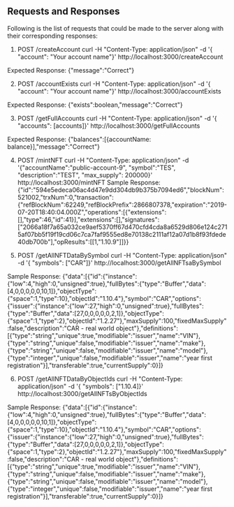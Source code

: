 ## Requests and Responses

Following is the list of requests that could be made to the server along with their corresponding responses:

1. POST /createAccount
curl -H "Content-Type: application/json" -d '{ "account": "Your account name"}' http://localhost:3000/createAccount

Expected Response: {"message":"Correct"}

2. POST /accountExists
curl -H "Content-Type: application/json" -d '{ "account": "Your account name"}' http://localhost:3000/accountExists

Expected Response: {"exists":boolean,"message":"Correct"}

3. POST /getFullAccounts
curl -H "Content-Type: application/json" -d '{ "accounts": [accounts]}' http://localhost:3000/getFullAccounts

Expected Response: {"balances":[{accountName: balance}],"message":"Correct"}

4. POST /mintNFT
curl -H "Content-Type: application/json" -d '{"accountName":"public-account-9", "symbol":"TES", "description":"TEST", "max_supply": 200000}' http://localhost:3000/mintNFT
Sample Response: 
{"id":"594e5edeca06ac4d47e9dd304db9b375b7094ed6","blockNum":521002,"trxNum":0,"transaction":{"refBlockNum":62249,"refBlockPrefix":2866807378,"expiration":"2019-07-20T18:40:04.000Z","operations":[{"extensions":[],"type":46,"id":41}],"extensions":[],"signatures":["2066a18f7a65a032ce9aef5370ff67d470cfd4cda8a6529d806e124c2715af07bb5f19f19cd06c7ca7faf9555ed8e70138c2111af12a07d1b8f93fdede40db700b"],"opResults":[[1,"1.10.9"]]}}

5. POST /getAllNFTDataBySymbol
 curl -H "Content-Type: application/json" -d '{ "symbols": ["CAR"]}' http://localhost:3000/getAllNFTsaBySymbol

 Sample Response:
 {"data":[{"id":{"instance":{"low":4,"high":0,"unsigned":true},"fullBytes":{"type":"Buffer","data":[4,0,0,0,0,0,10,1]},"objectType":{"space":1,"type":10},"objectId":"1.10.4"},"symbol":"CAR","options":{"issuer":{"instance":{"low":27,"high":0,"unsigned":true},"fullBytes":{"type":"Buffer","data":[27,0,0,0,0,0,2,1]},"objectType":{"space":1,"type":2},"objectId":"1.2.27"},"maxSupply":100,"fixedMaxSupply":false,"description":"CAR - real world object"},"definitions":[{"type":"string","unique":true,"modifiable":"issuer","name":"VIN"},{"type":"string","unique":false,"modifiable":"issuer","name":"make"},{"type":"string","unique":false,"modifiable":"issuer","name":"model"},{"type":"integer","unique":false,"modifiable":"issuer","name":"year first registration"}],"transferable":true,"currentSupply":0}]}

 6. POST /getAllNFTDataByObjectIds
 curl -H "Content-Type: application/json" -d '{ "symbols": ["1.10.4]}' http://localhost:3000/getAllNFTsByObjectIds

 Sample Response:
 {"data":[{"id":{"instance":{"low":4,"high":0,"unsigned":true},"fullBytes":{"type":"Buffer","data":[4,0,0,0,0,0,10,1]},"objectType":{"space":1,"type":10},"objectId":"1.10.4"},"symbol":"CAR","options":{"issuer":{"instance":{"low":27,"high":0,"unsigned":true},"fullBytes":{"type":"Buffer","data":[27,0,0,0,0,0,2,1]},"objectType":{"space":1,"type":2},"objectId":"1.2.27"},"maxSupply":100,"fixedMaxSupply":false,"description":"CAR - real world object"},"definitions":[{"type":"string","unique":true,"modifiable":"issuer","name":"VIN"},{"type":"string","unique":false,"modifiable":"issuer","name":"make"},{"type":"string","unique":false,"modifiable":"issuer","name":"model"},{"type":"integer","unique":false,"modifiable":"issuer","name":"year first registration"}],"transferable":true,"currentSupply":0}]}